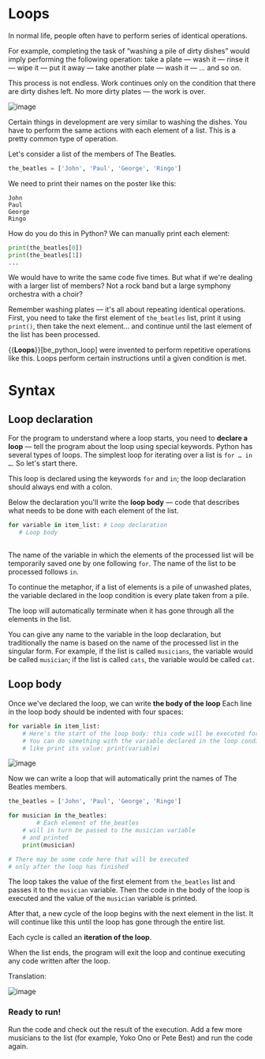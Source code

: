 # Loops

In normal life, people often have to perform series of identical operations.

For example, completing the task of “washing a pile of dirty dishes” would imply performing the following operation: take a plate — wash it — rinse it — wipe it — put it away — take another plate — wash it — ... and so on.

This process is not endless. Work continues only on the condition that there are dirty dishes left. No more dirty plates — the work is over.

![image](https://practicum-content.s3.us-west-1.amazonaws.com:443/resources/34Artboard_1_copy_591.5x_1667305135.png)

Certain things in development are very similar to washing the dishes. You have to perform the same actions with each element of a list. This is a pretty common type of operation.

Let's consider a list of the members of The Beatles.

```python
the_beatles = ['John', 'Paul', 'George', 'Ringo']
```

We need to print their names on the poster like this:

```
John
Paul
George
Ringo
```

How do you do this in Python? We can manually print each element:

```python
print(the_beatles[0])
print(the_beatles[1])
...
```

We would have to write the same code five times. But what if we're dealing with a larger list of members? Not a rock band but a large symphony orchestra with a choir?

Remember washing plates — it's all about repeating identical operations. First, you need to take the first element of `the_beatles` list, print it using `print()`, then take the next element... and continue until the last element of the list has been processed.

{{**Loops**}}[be_python_loop] were invented to perform repetitive operations like this. Loops perform certain instructions until a given condition is met.

# Syntax

##  Loop declaration

For the program to understand where a loop starts, you need to **declare a loop** — tell the program about the loop using special keywords. Python has several types of loops. The simplest loop for iterating over a list is `for … in …`. So let's start there.

This loop is declared using the keywords `for` and `in`; the loop declaration should always end with a colon.

Below the declaration you'll write the **loop body** — code that describes what needs to be done with each element of the list.

```python
for variable in item_list: # Loop declaration
   # Loop body
    
```

The name of the variable in which the elements of the processed list will be temporarily saved one by one following `for`. The name of the list to be processed follows `in`.

To continue the metaphor, if a list of elements is a pile of unwashed plates, the variable declared in the loop condition is every plate taken from a pile.

The loop will automatically terminate when it has gone through all the elements in the list.

You can give any name to the variable in the loop declaration, but traditionally the name is based on the name of the processed list in the singular form. For example, if the list is called `musicians`, the variable would be called `musician`; if the list is called `cats`, the variable would be called `cat`.

## Loop body

Once we've declared the loop, we can write **the body of the loop** Each line in the loop body should be indented with four spaces:

```python
for variable in item_list:
    # Here's the start of the loop body: this code will be executed for each element
    # You can do something with the variable declared in the loop condition,
    # like print its value: print(variable)
```

![image](https://practicum-content.s3.us-west-1.amazonaws.com:443/resources/2.2.2_1667304276.png)

Now we can write a loop that will automatically print the names of The Beatles members.

```python
the_beatles = ['John', 'Paul', 'George', 'Ringo']

for musician in the_beatles:
		# Each element of the_beatles
    # will in turn be passed to the musician variable
    # and printed
    print(musician)

# There may be some code here that will be executed
# only after the loop has finished
```

The loop takes the value of the first element from `the_beatles` list and passes it to the `musician` variable. Then the code in the body of the loop is executed and the value of the `musician` variable is printed.

After that, a new cycle of the loop begins with the next element in the list. It will continue like this until the loop has gone through the entire list.

Each cycle is called an **iteration of the loop**.

When the list ends, the program will exit the loop and continue executing any code written after the loop.

Translation:

![image](https://practicum-content.s3.us-west-1.amazonaws.com/new-markets/Python/ENG/10112022_KF_yaPers_animation_belka_EN.gif?etag=b49231e10d402aaf2ce96cb0c6df289e)

### Ready to run!

Run the code and check out the result of the execution. Add a few more musicians to the list (for example, Yoko Ono or Pete Best) and run the code again.
